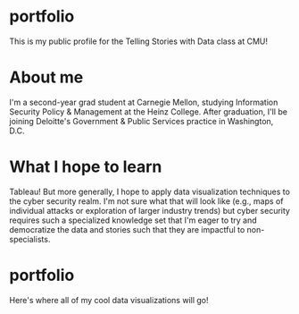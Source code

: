 # portfolio
This is my public profile for the Telling Stories with Data class at CMU!

# About me
I'm a second-year grad student at Carnegie Mellon, studying Information Security Policy & Management at the Heinz College. After graduation, I'll be joining Deloitte's Government & Public Services practice in Washington, D.C.

# What I hope to learn
Tableau! But more generally, I hope to apply data visualization techniques to the cyber security realm. I'm not sure what that will look like (e.g., maps of individual attacks or exploration of larger industry trends) but cyber security requires such a specialized knowledge set that I'm eager to try and democratize the data and stories such that they are impactful to non-specialists.

# portfolio
Here's where all of my cool data visualizations will go!
